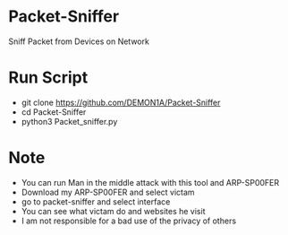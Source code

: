 # Packet-Sniffer
Sniff Packet from Devices on Network
# Run Script
- git clone https://github.com/DEMON1A/Packet-Sniffer
- cd Packet-Sniffer
- python3 Packet_sniffer.py
# Note
- You can run Man in the middle attack with this tool and ARP-SP00FER 
- Download my ARP-SP00FER and select victam
- go to packet-sniffer and select interface
- You can see what victam do and websites he visit
- I am not responsible for a bad use of the privacy of others
